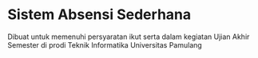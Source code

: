 # Sistem Absensi Sederhana

Dibuat untuk memenuhi persyaratan ikut serta dalam kegiatan Ujian Akhir Semester di prodi Teknik Informatika Universitas Pamulang

